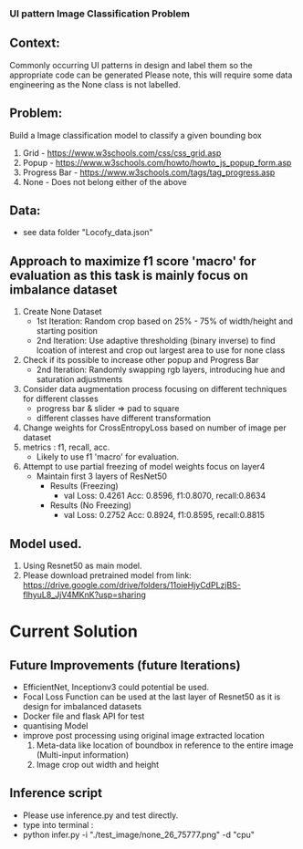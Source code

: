 ### UI pattern Image Classification Problem

## Context:
Commonly occurring UI patterns in design and label them so the appropriate code can be generated
Please note, this will require some data engineering as the None class is not labelled.

## Problem:
Build a Image classification model to classify a given bounding box
1. Grid - https://www.w3schools.com/css/css_grid.asp 
2. Popup - https://www.w3schools.com/howto/howto_js_popup_form.asp
3. Progress Bar - https://www.w3schools.com/tags/tag_progress.asp
4. None - Does not belong either of the above

## Data:
* see data folder "Locofy_data.json"

## Approach to maximize f1 score 'macro' for evaluation as this task is mainly focus on imbalance dataset
1. Create None Dataset 
    * 1st Iteration: Random crop based on 25% - 75% of width/height and starting position
    * 2nd Iteration: Use adaptive thresholding (binary inverse) to find lcoation of interest and crop out largest area to use for none class
2. Check if its possible to increase other popup and Progress Bar
    * 2nd Iteration: Randomly swapping rgb layers, introducing hue and saturation adjustments
3. Consider data augmentation process focusing on different techniques for different classes
    * progress bar & slider => pad to square 
    * different classes have different transformation
4. Change weights for CrossEntropyLoss based on number of image per dataset
5. metrics : f1, recall, acc. 
    * Likely to use f1 'macro' for evaluation.
6. Attempt to use partial freezing of model weights focus on layer4
    * Maintain first 3 layers of ResNet50
        * Results (Freezing)
            * val Loss: 0.4261 Acc: 0.8596, f1:0.8070, recall:0.8634
        * Results (No Freezing)
            * val Loss: 0.2752 Acc: 0.8924, f1:0.8595, recall:0.8815 

## Model used.
1. Using Resnet50 as main model.
2. Please download pretrained model from link: https://drive.google.com/drive/folders/11oieHjyCdPLzjBS-flhyuL8_JjV4MKnK?usp=sharing

# Current Solution

## Future Improvements (future Iterations)
* EfficientNet, Inceptionv3 could potential be used.
* Focal Loss Function can be used at the last layer of Resnet50 as it is design for imbalanced datasets
* Docker file and flask API for test 
* quantising Model 
* improve post processing using original image extracted location 
    1. Meta-data like location of boundbox in reference to the entire image (Multi-input information)
    2. Image crop out width and height 

## Inference script
* Please use inference.py and test directly.
* type into terminal : 
* python infer.py -i "./test_image/none_26_75777.png" -d "cpu"
